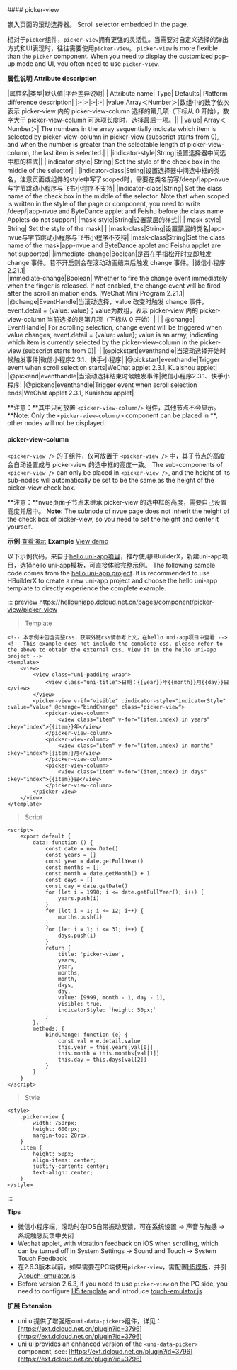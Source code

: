 <md-translatedByGoogle />
#### picker-view

嵌入页面的滚动选择器。
Scroll selector embedded in the page.

相对于`picker`组件，`picker-view`拥有更强的灵活性。当需要对自定义选择的弹出方式和UI表现时，往往需要使用`picker-view`。
`picker-view` is more flexible than the `picker` component. When you need to display the customized pop-up mode and UI, you often need to use `picker-view`.

**属性说明**
**Attribute description**

|属性名|类型|默认值|平台差异说明|
| Attribute name| Type| Defaults| Platform difference description|
|:-|:-|:-|:-|
|value|Array＜Number＞|数组中的数字依次表示 picker-view 内的 picker-view-column 选择的第几项（下标从 0 开始），数字大于 picker-view-column 可选项长度时，选择最后一项。||
| value| Array＜Number＞| The numbers in the array sequentially indicate which item is selected by picker-view-column in picker-view (subscript starts from 0), and when the number is greater than the selectable length of picker-view-column, the last item is selected.| |
|indicator-style|String|设置选择器中间选中框的样式||
| indicator-style| String| Set the style of the check box in the middle of the selector| |
|indicator-class|String|设置选择器中间选中框的类名，注意页面或组件的style中写了scoped时，需要在类名前写/deep/|app-nvue与字节跳动小程序与飞书小程序不支持|
|indicator-class|String| Set the class name of the check box in the middle of the selector. Note that when scoped is written in the style of the page or component, you need to write /deep/|app-nvue and ByteDance applet and Feishu before the class name Applets do not support|
|mask-style|String|设置蒙层的样式||
| mask-style| String| Set the style of the mask| |
|mask-class|String|设置蒙层的类名|app-nvue与字节跳动小程序与飞书小程序不支持|
|mask-class|String|Set the class name of the mask|app-nvue and ByteDance applet and Feishu applet are not supported|
|immediate-change|Boolean|是否在手指松开时立即触发 change 事件。若不开启则会在滚动动画结束后触发 change 事件。|微信小程序 2.21.1|                                                                 
|immediate-change|Boolean| Whether to fire the change event immediately when the finger is released. If not enabled, the change event will be fired after the scroll animation ends. |WeChat Mini Program 2.21.1|
|@change|EventHandle|当滚动选择，value 改变时触发 change 事件，event.detail = {value: value}；value为数组，表示 picker-view 内的 picker-view-column 当前选择的是第几项（下标从 0 开始）|&nbsp;|
| @change| EventHandle| For scrolling selection, change event will be triggered when value changes, event.detail = {value: value}; value is an array, indicating which item is currently selected by the picker-view-column in the picker-view (subscript starts from 0)|  |
|@pickstart|eventhandle|当滚动选择开始时候触发事件|微信小程序2.3.1、快手小程序|
|@pickstart|eventhandle|Trigger event when scroll selection starts|WeChat applet 2.3.1, Kuaishou applet|
|@pickend|eventhandle|当滚动选择结束时候触发事件|微信小程序2.3.1、快手小程序|
|@pickend|eventhandle|Trigger event when scroll selection ends|WeChat applet 2.3.1, Kuaishou applet|

**注意：**其中只可放置 `<picker-view-column/>` 组件，其他节点不会显示。
**Note: Only the `<picker-view-column/>` component can be placed in **, other nodes will not be displayed.

#### picker-view-column

`<picker-view />` 的子组件，仅可放置于 `<picker-view />` 中，其子节点的高度会自动设置成与 picker-view 的选中框的高度一致。
The sub-components of `<picker-view />` can only be placed in `<picker-view />`, and the height of its sub-nodes will automatically be set to be the same as the height of the picker-view check box.

**注意：**nvue页面子节点未继承 picker-view 的选中框的高度，需要自己设置高度并居中。
**Note:** The subnode of nvue page does not inherit the height of the check box of picker-view, so you need to set the height and center it yourself.

**示例** [查看演示](https://hellouniapp.dcloud.net.cn/pages/component/picker-view/picker-view)
**Example** [View demo](https://hellouniapp.dcloud.net.cn/pages/component/picker-view/picker-view)

以下示例代码，来自于[hello uni-app项目](https://github.com/dcloudio/hello-uniapp)，推荐使用HBuilderX，新建uni-app项目，选择hello uni-app模板，可直接体验完整示例。
The following sample code comes from the [hello uni-app project](https://github.com/dcloudio/hello-uniapp). It is recommended to use HBuilderX to create a new uni-app project and choose the hello uni-app template to directly experience the complete example.

::: preview https://hellouniapp.dcloud.net.cn/pages/component/picker-view/picker-view
> Template
```vue
<!-- 本示例未包含完整css，获取外链css请参考上文，在hello uni-app项目中查看 -->
<!-- This example does not include the complete css, please refer to the above to obtain the external css. View it in the hello uni-app project -->
<template>
    <view>
        <view class="uni-padding-wrap">
            <view class="uni-title">日期：{{year}}年{{month}}月{{day}}日</view>
        </view>
        <picker-view v-if="visible" :indicator-style="indicatorStyle" :value="value" @change="bindChange" class="picker-view">
            <picker-view-column>
                <view class="item" v-for="(item,index) in years" :key="index">{{item}}年</view>
            </picker-view-column>
            <picker-view-column>
                <view class="item" v-for="(item,index) in months" :key="index">{{item}}月</view>
            </picker-view-column>
            <picker-view-column>
                <view class="item" v-for="(item,index) in days" :key="index">{{item}}日</view>
            </picker-view-column>
        </picker-view>
    </view>
</template>
```
> Script
```vue
<script>
    export default {
        data: function () {
            const date = new Date()
            const years = []
            const year = date.getFullYear()
            const months = []
            const month = date.getMonth() + 1
            const days = []
            const day = date.getDate()
            for (let i = 1990; i <= date.getFullYear(); i++) {
                years.push(i)
            }
            for (let i = 1; i <= 12; i++) {
                months.push(i)
            }
            for (let i = 1; i <= 31; i++) {
                days.push(i)
            }
            return {
                title: 'picker-view',
                years,
                year,
                months,
                month,
                days,
                day,
                value: [9999, month - 1, day - 1],
                visible: true,
                indicatorStyle: `height: 50px;`
            }
        },
        methods: {
            bindChange: function (e) {
                const val = e.detail.value
                this.year = this.years[val[0]]
                this.month = this.months[val[1]]
                this.day = this.days[val[2]]
            }
        }
    }
</script>
```
> Style
```vue
<style>
	.picker-view {
		width: 750rpx;
		height: 600rpx;
		margin-top: 20rpx;
	}
	.item {
		height: 50px;
		align-items: center;
		justify-content: center;
		text-align: center;
	}
</style>
```
:::


**Tips**
- 微信小程序端，滚动时在iOS自带振动反馈，可在系统设置 -> 声音与触感 -> 系统触感反馈中关闭
- Wechat applet, with vibration feedback on iOS when scrolling, which can be turned off in System Settings -> Sound and Touch -> System Touch Feedback
- 在2.6.3版本以前，如果需要在PC端使用`picker-view`，需配置[H5模版](https://uniapp.dcloud.io/collocation/manifest?id=h5-template)，并引入[touch-emulator.js](https://github.com/dcloudio/touchemulator)
- Before version 2.6.3, if you need to use `picker-view` on the PC side, you need to configure [H5 template](https://uniapp.dcloud.io/collocation/manifest?id=h5-template) and introduce [touch-emulator.js](https://github.com/dcloudio/touchemulator)

**扩展**
**Extension**
- uni ui提供了增强版`<uni-data-picker>`组件，详见：[https://ext.dcloud.net.cn/plugin?id=3796](https://ext.dcloud.net.cn/plugin?id=3796)
- uni ui provides an enhanced version of the `<uni-data-picker>` component, see: [https://ext.dcloud.net.cn/plugin?id=3796](https://ext.dcloud.net.cn/plugin?id=3796)
